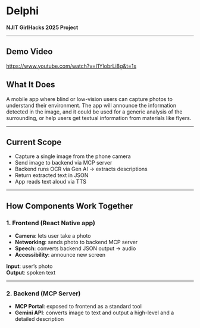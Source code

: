 # Delphi

**NJIT GirlHacks 2025 Project**

---

## Demo Video
https://www.youtube.com/watch?v=I1YlobrLi8g&t=1s 

## What It Does

A mobile app where blind or low-vision users can capture photos to understand their environment. The app will announce the information detected in the image, and it could be used for a generic analysis of the surrounding, or help users get textual information from materials like flyers.

---

## Current Scope

- Capture a single image from the phone camera
- Send image to backend via MCP server
- Backend runs OCR via Gen AI → extracts descriptions
- Return extracted text in JSON
- App reads text aloud via TTS

---

## How Components Work Together

### 1. Frontend (React Native app)

- **Camera**: lets user take a photo
- **Networking**: sends photo to backend MCP server
- **Speech**: converts backend JSON output → audio
- **Accessibility**: announce new screen

**Input**: user’s photo  
**Output**: spoken text

---

### 2. Backend (MCP Server)

- **MCP Portal**: exposed to frontend as a standard tool
- **Gemini API**: converts image to text and output a high-level and a detailed description
